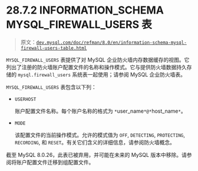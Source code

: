 # 28.7.2 INFORMATION_SCHEMA MYSQL_FIREWALL_USERS 表

> 原文：[`dev.mysql.com/doc/refman/8.0/en/information-schema-mysql-firewall-users-table.html`](https://dev.mysql.com/doc/refman/8.0/en/information-schema-mysql-firewall-users-table.html)

`MYSQL_FIREWALL_USERS` 表提供了对 MySQL 企业防火墙内存数据缓存的视图。它列出了注册的防火墙账户配置文件的名称和操作模式。它与提供防火墙数据持久存储的 `mysql.firewall_users` 系统表一起使用；请参阅 MySQL 企业防火墙表。

`MYSQL_FIREWALL_USERS` 表包含以下列：

+   `USERHOST`

    账户配置文件名称。每个账户名称的格式为 `*`user_name`*@*`host_name`*`。

+   `MODE`

    该配置文件的当前操作模式。允许的模式值为 `OFF`, `DETECTING`, `PROTECTING`, `RECORDING`, 和 `RESET`。有关它们含义的详细信息，请参阅防火墙概念。

截至 MySQL 8.0.26，此表已被弃用，并可能在未来的 MySQL 版本中移除。请参阅将账户配置文件迁移到组配置文件。
